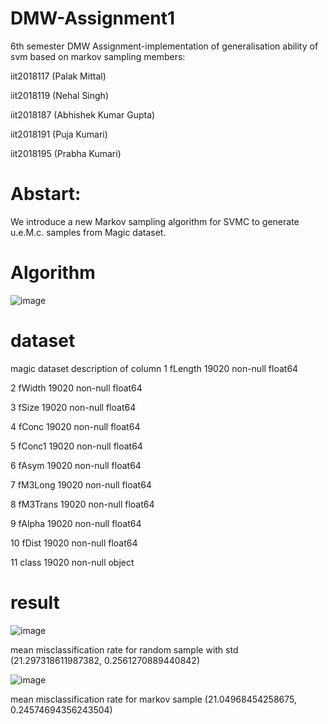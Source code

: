 # DMW-Assignment1
6th semester DMW Assignment-implementation of generalisation ability of svm based on markov sampling
members:


iit2018117 (Palak Mittal)


iit2018119 (Nehal Singh)


iit2018187 (Abhishek Kumar Gupta)


iit2018191 (Puja Kumari)

iit2018195 (Prabha Kumari)

# Abstart:
We introduce a new Markov sampling algorithm for SVMC
to generate u.e.M.c. samples from Magic dataset.

# Algorithm
![image](https://user-images.githubusercontent.com/47221030/111444692-a74db600-8730-11eb-89df-4bf969cfb863.png)


# dataset
magic dataset
description of column
 1   fLength     19020 non-null  float64
 
 2   fWidth      19020 non-null  float64
 
 3   fSize       19020 non-null  float64
 
 4   fConc       19020 non-null  float64
 
 5   fConc1      19020 non-null  float64
 
 6   fAsym       19020 non-null  float64
 
 7   fM3Long     19020 non-null  float64
 
 8   fM3Trans    19020 non-null  float64
 
 9   fAlpha      19020 non-null  float64
 
 10  fDist       19020 non-null  float64
 
 11  class       19020 non-null  object
 
# result
![image](https://user-images.githubusercontent.com/47221030/111444228-2a224100-8730-11eb-8dc3-2cd53b0165ea.png)


mean misclassification rate for random sample with std (21.297318611987382, 0.2561270889440842)

![image](https://user-images.githubusercontent.com/47221030/111444299-3a3a2080-8730-11eb-8141-fe30ac975930.png)


mean misclassification rate for markov sample (21.04968454258675, 0.24574694356243504)
